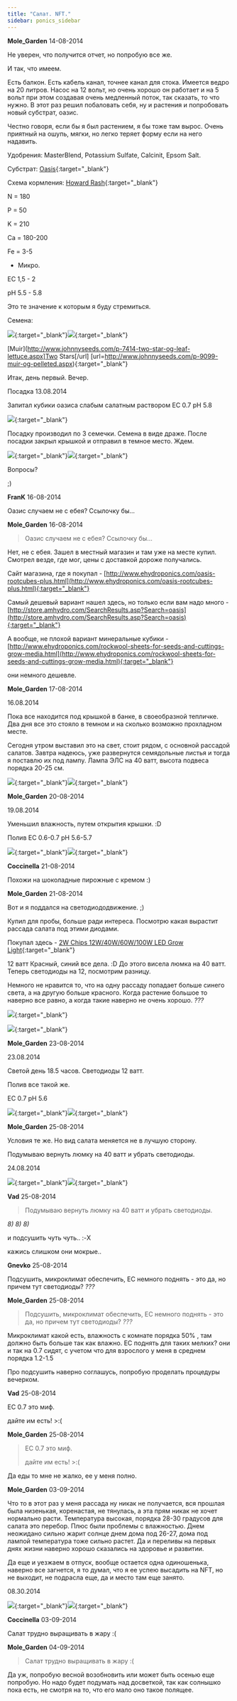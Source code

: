 ```yaml
---
title: "Салат. NFT."
sidebar: ponics_sidebar
---
```


**Mole_Garden** 14-08-2014

Не уверен, что получится отчет, но попробую все же. 

И так, что имеем.

Есть балкон. Есть кабель канал, точнее канал для стока. Имеется ведро на 20 литров. Насос на 12 вольт, но очень хорошо он работает и на 5 вольт при этом создавая очень медленный поток, так сказать, то что нужно. В этот раз решил побаловать себя, ну и растения и попробовать новый субстрат, оазис.

Честно говоря, если бы я был растением, я бы тоже там вырос. Очень приятный на ошупь, мягки, но легко теряет форму если на него надавить. 

Удобрения: MasterBlend, Potassium Sulfate, Calcinit, Epsom Salt.

Субстрат: [Oasis](https://www.google.com/search?q=oasis+hydroponics&amp;source=lnms&amp;tbm=isch&amp;sa=X&amp;ei=BzvsU9G8L-fTiwLdjIC4CA&amp;sqi=2&amp;ved=0CAsQ_AUoAA&amp;biw=1365&amp;bih=941){:target="_blank"} 

Схема кормления: [Howard Rash](http://www.howardresh.com/Hydroponic-Lettuce-Production1.html){:target="_blank"} 

N = 180

P = 50

K = 210

Ca = 180-200

Fe = 3-5

+ Микро.

EC 1,5 - 2

pH 5.5 - 5.8

Это те значение к которым я буду стремиться.

Семена: 

[![](/imagehost/thumbs/451g.jpg)](https://t.me/ponics_ru_files/12745){:target="_blank"}[![](/imagehost/thumbs/3881gpgkg.jpg)](https://t.me/ponics_ru_files/12746){:target="_blank"}

[Muir](http://www.johnnyseeds.com/p-7414-two-star-og-leaf-lettuce.aspx]Two Stars[/url] [url=http://www.johnnyseeds.com/p-9099-muir-og-pelleted.aspx){:target="_blank"}

Итак, день первый. Вечер.

Посадка 13.08.2014

Запитал кубики оазиса слабым салатным раствором EC 0.7 pH 5.8

[![](/imagehost/thumbs/fe9f8363dc16b6b644fd6ce97495hdh.png)](https://t.me/ponics_ru_files/12747){:target="_blank"} 

Посадку производил по 3 семечки. Семена в виде драже. После посадки закрыл крышкой и отправил в темное место. Ждем.

[![](/imagehost/thumbs/dfed65f4e0b31a5adb5b3ca7141bqkq.png)](https://t.me/ponics_ru_files/12748){:target="_blank"}[![](/imagehost/thumbs/88e4902efe0f63b74de9b144d8eelvl.png)](https://t.me/ponics_ru_files/12749){:target="_blank"}

Вопросы?

;)


**FranK** 16-08-2014

Оазис случаем не с ебея? Ссылочку бы...


**Mole_Garden** 16-08-2014

> Оазис случаем не с ебея? Ссылочку бы...

Нет, не с ебея. Зашел в местный магазин и там уже на месте купил. Смотрел везде, где мог, цены с доставкой дороже получались. 

Сайт магазина, где я покупал - [http://www.ehydroponics.com/oasis-rootcubes-plus.html](http://www.ehydroponics.com/oasis-rootcubes-plus.html){:target="_blank"}

Самый дешевый вариант нашел здесь, но только если вам надо много - [http://store.amhydro.com/SearchResults.asp?Search=oasis](http://store.amhydro.com/SearchResults.asp?Search=oasis){:target="_blank"}

А вообще, не плохой вариант минеральные кубики - [http://www.ehydroponics.com/rockwool-sheets-for-seeds-and-cuttings-grow-media.html](http://www.ehydroponics.com/rockwool-sheets-for-seeds-and-cuttings-grow-media.html){:target="_blank"}

они немного дешевле. 


**Mole_Garden** 17-08-2014

16.08.2014

Пока все находится под крышкой в банке, в своеобразной тепличке. Два дня все это стояло в темном и на сколько возможно прохладном месте.

Сегодня утром выставил это на свет, стоит рядом, с основной рассадой салатов. Завтра надеюсь, уже развернутся семядольные листья и тогда я поставлю их под лампу. Лампа ЭЛС на 40 ватт, высота подвеса порядка 20-25 см. 

[![](/imagehost2/thumbs/034aa5121677f11b0791bdf507b6ene.png)](https://t.me/ponics_ru_files/12750){:target="_blank"}[![](/imagehost2/thumbs/33570dfaebb41786fbb1e2700817ozo.png)](https://t.me/ponics_ru_files/12751){:target="_blank"}


**Mole_Garden** 20-08-2014

19.08.2014

Уменьшил влажность, путем открытия крышки. :D

Полив EC 0.6-0.7 pH 5.6-5.7

[![](/imagehost2/thumbs/471d0a759bf627fcd4198c0a34afc109.png)](https://t.me/ponics_ru_files/12752){:target="_blank"}[![](/imagehost2/thumbs/8998607b5bfdf32d079e5eef3ac30089.png)](https://t.me/ponics_ru_files/12753){:target="_blank"}


**Coccinella** 21-08-2014

Похожи на шоколадные пирожные с кремом :)


**Mole_Garden** 21-08-2014

Вот и я поддался на светодиододвижение. ;)

Купил для пробы, больше ради интереса. Посмотрю какая вырастит рассада салата под этими диодами.

Покупал здесь - [2W Chips 12W/40W/60W/100W LED Grow Light](http://www.ebay.com/itm/251320045351?_trksid=p2059210.m2749.l2649&amp;var=550271014081&amp;ssPageName=STRK%3AMEBIDX%3AIT){:target="_blank"}

12 ватт Красный, синий все дела. :D До этого висела люмка на 40 ватт. Теперь светодиоды на 12, посмотрим разницу.

Немного не нравится то, что на одну рассаду попадает больше синего света, а на другую больше красного. Когда растение большое то наверно все равно, а когда такие наверно не очень хорошо. *???*

[![](/imagehost2/thumbs/07b748a97181aa3688c30d76f14c5792.png)](https://t.me/ponics_ru_files/12754){:target="_blank"}

[![](/imagehost2/thumbs/e9992ce77af5547a9510a82bbf98nkn.png)](https://t.me/ponics_ru_files/12755){:target="_blank"}


**Mole_Garden** 23-08-2014

23.08.2014

Светой день 18.5 часов. Светодиоды 12 ватт.

Полив все такой же.

ЕС 0.7 pH 5.6

[![](/imagehost2/thumbs/3b10eb42bd940a691d7708c844d012f1.png)](https://t.me/ponics_ru_files/12756){:target="_blank"}[![](/imagehost2/thumbs/6e49012d2161291f05145a8a632b4f5c.png)](https://t.me/ponics_ru_files/12757){:target="_blank"}


**Mole_Garden** 25-08-2014

Условия те же. Но вид салата меняется не в лучшую сторону.

Подумываю вернуть люмку на 40 ватт и убрать светодиоды.

24.08.2014

[![](/imagehost2/thumbs/10898748567e63a95a9da2eedb7304f2.png)](https://t.me/ponics_ru_files/12758){:target="_blank"}[![](/imagehost2/thumbs/857bbf70c8fec76573902c595f92a7d0.png)](https://t.me/ponics_ru_files/12759){:target="_blank"}


**Vad** 25-08-2014

> Подумываю вернуть люмку на 40 ватт и убрать светодиоды.

 *8)* *8)* *8)*

и подсушить чуть чуть.. :-X

кажись слишком они мокрые..


**Gnevko** 25-08-2014

Подсушить, микроклимат обеспечить, EC немного поднять - это да, но причем тут светодиоды? *???*


**Mole_Garden** 25-08-2014

> Подсушить, микроклимат обеспечить, EC немного поднять - это да, но причем тут светодиоды? *???*

 Микроклимат какой есть, влажность с комнате порядка 50% , там должно быть больше так как влажно. ЕС поднять для таких мелких? они и так на 0.7 сидят, с учетом что для взрослого у меня в среднем порядка 1.2-1.5 

Про подсушить наверно соглашусь, попробую проделать процедуры вечерком. 


**Vad** 25-08-2014

ЕС 0.7 это миф.

дайте им есть! &gt;:(


**Mole_Garden** 25-08-2014

> ЕС 0.7 это миф.
> 
> дайте им есть! &gt;:(

Да еды то мне не жалко, ее у меня полно. 


**Mole_Garden** 03-09-2014

Что то в этот раз у меня рассада ну никак не получается, вся прошлая была низенькая, коренастая, не тянулась, а эта прям никак не хочет нормально расти. Температура высокая, порядка 28-30 градусов для салата это перебор. Плюс были проблемы с влажностью. Днем неожидано сильно жарит солнце днем дома под 26-27, дома под лампой температура тоже сильно растет. Да и переливы на первых днях жизни наверно хорошо сказались на здоровье и развитии.

Да еще и уезжаем в отпуск, вообще остается одна одиношенька, наверно все загнется, я то думал, что я ее успею высадить на NFT, но не выходит, не подрасла еще, да и место там еще занято. 

08.30.2014

[![](/imagehost2/thumbs/c139b6bea0dcf502b1c9abd9a118ff79.png)](https://t.me/ponics_ru_files/12760){:target="_blank"}[![](/imagehost2/thumbs/4816403e42f2d1ba789bde9811d62aa3.png)](https://t.me/ponics_ru_files/12761){:target="_blank"}


**Coccinella** 03-09-2014

Салат трудно выращивать в жару :(


**Mole_Garden** 04-09-2014

> Салат трудно выращивать в жару :(

Да уж, попробую весной возобновить или может быть осенью еще попробую. Но надо будет подумать над досветкой, так как солнышко пока есть, не смотря на то, что его мало оно такое полящее.


